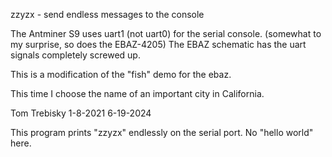 zzyzx - send endless messages to the console

The Antminer S9 uses uart1 (not uart0) for the serial console.
(somewhat to my surprise, so does the EBAZ-4205)
The EBAZ schematic has the uart signals completely screwed up.

This is a modification of the "fish" demo for the ebaz.

This time I choose the name of an important city in California.

Tom Trebisky  1-8-2021 6-19-2024

This program prints "zzyzx" endlessly on the serial port.
No "hello world" here.
